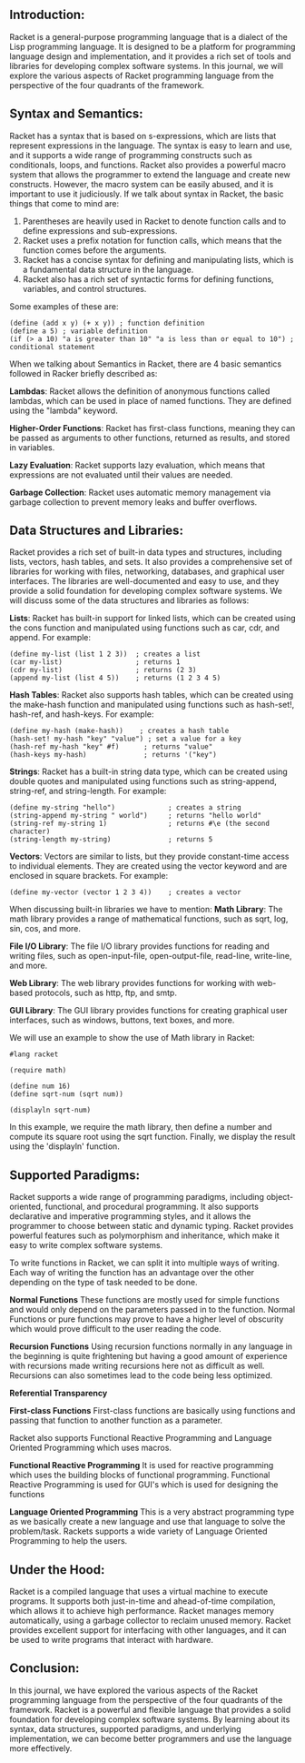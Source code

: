  **Introduction**:
 ------
Racket is a general-purpose programming language that is a dialect of the Lisp programming language. It is designed to be a platform for programming language 
design and implementation, and it provides a rich set of tools and libraries for developing complex software systems. In this journal, we will explore the various 
aspects of Racket programming language from the perspective of the four quadrants of the framework.

**Syntax and Semantics**:
------
Racket has a syntax that is based on s-expressions, which are lists that represent expressions in the language. The syntax is easy to learn and use, and it 
supports a wide range of programming constructs such as conditionals, loops, and functions. Racket also provides a powerful macro system that allows the programmer 
to extend the language and create new constructs. However, the macro system can be easily abused, and it is important to use it judiciously.
If we talk about syntax in Racket, the basic things that come to mind are:
1) Parentheses are heavily used in Racket to denote function calls and to define expressions and sub-expressions.
2) Racket uses a prefix notation for function calls, which means that the function comes before the arguments.
3) Racket has a concise syntax for defining and manipulating lists, which is a fundamental data structure in the language.
4) Racket also has a rich set of syntactic forms for defining functions, variables, and control structures.

Some examples of these are:
```racket
(define (add x y) (+ x y)) ; function definition
(define a 5) ; variable definition
(if (> a 10) "a is greater than 10" "a is less than or equal to 10") ; conditional statement
```

When we talking about Semantics in Racket, there are 4 basic semantics followed in Racker briefly described as:

**Lambdas**: Racket allows the definition of anonymous functions called lambdas, which can be used in place of named functions. They are defined using the "lambda" keyword.

**Higher-Order Functions**: Racket has first-class functions, meaning they can be passed as arguments to other functions, returned as results, and stored in variables.

**Lazy Evaluation**: Racket supports lazy evaluation, which means that expressions are not evaluated until their values are needed.

**Garbage Collection**: Racket uses automatic memory management via garbage collection to prevent memory leaks and buffer overflows.

**Data Structures and Libraries**:
------
Racket provides a rich set of built-in data types and structures, including lists, vectors, hash tables, and sets. It also provides a comprehensive set of 
libraries for working with files, networking, databases, and graphical user interfaces. The libraries are well-documented and easy to use, and they provide a solid 
foundation for developing complex software systems. We will discuss some of the data structures and libraries as follows:

**Lists**: Racket has built-in support for linked lists, which can be created using the cons function and manipulated using functions such as car, cdr, and append. For example:
```racket
(define my-list (list 1 2 3))  ; creates a list
(car my-list)                  ; returns 1
(cdr my-list)                  ; returns (2 3)
(append my-list (list 4 5))    ; returns (1 2 3 4 5)
```

**Hash Tables**: Racket also supports hash tables, which can be created using the make-hash function and manipulated using functions such as hash-set!, hash-ref, and hash-keys. 
For example:
```racket
(define my-hash (make-hash))    ; creates a hash table
(hash-set! my-hash "key" "value") ; set a value for a key
(hash-ref my-hash "key" #f)      ; returns "value"
(hash-keys my-hash)              ; returns '("key")
```

**Strings**: Racket has a built-in string data type, which can be created using double quotes and manipulated using functions such as string-append, string-ref, and string-length. 
For example:
```racket
(define my-string "hello")             ; creates a string
(string-append my-string " world")     ; returns "hello world"
(string-ref my-string 1)               ; returns #\e (the second character)
(string-length my-string)              ; returns 5
```

**Vectors**: Vectors are similar to lists, but they provide constant-time access to individual elements. They are created using the vector keyword and are enclosed in square brackets. For example:
```racket
(define my-vector (vector 1 2 3 4))    ; creates a vector
```
When discussing built-in libraries we have to mention:
**Math Library**: The math library provides a range of mathematical functions, such as sqrt, log, sin, cos, and more.

**File I/O Library**: The file I/O library provides functions for reading and writing files, such as open-input-file, open-output-file, read-line, write-line, and more.

**Web Library**: The web library provides functions for working with web-based protocols, such as http, ftp, and smtp.

**GUI Library**: The GUI library provides functions for creating graphical user interfaces, such as windows, buttons, text boxes, and more.

We will use an example to show the use of Math library in Racket:
```racket
#lang racket

(require math)

(define num 16)
(define sqrt-num (sqrt num))

(displayln sqrt-num)
```
In this example, we require the math library, then define a number and compute its square root using the sqrt function. Finally, we display the result using the 'displayln' function.

**Supported Paradigms**:
------
Racket supports a wide range of programming paradigms, including object-oriented, functional, and procedural programming. It also supports declarative
and imperative programming styles, and it allows the programmer to choose between static and dynamic typing. Racket provides powerful features such as polymorphism 
and inheritance, which make it easy to write complex software systems.

To write functions in Racket, we can split it into multiple ways of writing. Each way of writing the function has an advantage over the other depending on the type of task needed to be done.

**Normal Functions**
These functions are mostly used for simple functions and would only depend on the parameters passed in to the function. Normal Functions or pure functions may prove to have a higher level of obscurity which would prove difficult to the user reading the code.

**Recursion Functions**
Using recursion functions normally in any language in the beginning is quite frightening but having a good amount of experience with recursions made writing recursions here not as difficult as well. Recursions can also sometimes lead to the code being less optimized.

**Referential Transparency**

**First-class Functions**
First-class functions are basically using functions and passing that function to another function as a parameter.

Racket also supports Functional Reactive Programming and Language Oriented Programming which uses macros.

**Functional Reactive Programming**
It is used for reactive programming which uses the building blocks of functional programming. Functional Reactive Programming is used for GUI's which is used for designing the functions

**Language Oriented Programming**
This is a very abstract programming type as we basically create a new language and use that language to solve the problem/task. Rackets supports a wide variety of Language Oriented Programming to help the users.

**Under the Hood**:
------
Racket is a compiled language that uses a virtual machine to execute programs. It supports both just-in-time and ahead-of-time compilation, which allows it to 
achieve high performance. Racket manages memory automatically, using a garbage collector to reclaim unused memory. Racket provides excellent support for interfacing 
with other languages, and it can be used to write programs that interact with hardware.

**Conclusion**:
------
In this journal, we have explored the various aspects of the Racket programming language from the perspective of the four quadrants of the framework. 
Racket is a powerful and flexible language that provides a solid foundation for developing complex software systems. By learning about its syntax, data structures, 
supported paradigms, and underlying implementation, we can become better programmers and use the language more effectively.

